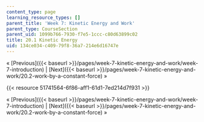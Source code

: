 ```yaml
---
content_type: page
learning_resource_types: []
parent_title: 'Week 7: Kinetic Energy and Work'
parent_type: CourseSection
parent_uid: 1099b766-7930-f7e5-1ccc-c80d63899c02
title: 20.1 Kinetic Energy
uid: 134ce034-c409-79f8-36a7-214e6d16747e
---
```


« [Previous]({{< baseurl >}}/pages/week-7-kinetic-energy-and-work/week-7-introduction) | [Next]({{< baseurl >}}/pages/week-7-kinetic-energy-and-work/20.2-work-by-a-constant-force) »

{{< resource 51741564-6f86-aff1-61d1-7ed214d7f931 >}}

« [Previous]({{< baseurl >}}/pages/week-7-kinetic-energy-and-work/week-7-introduction) | [Next]({{< baseurl >}}/pages/week-7-kinetic-energy-and-work/20.2-work-by-a-constant-force) »